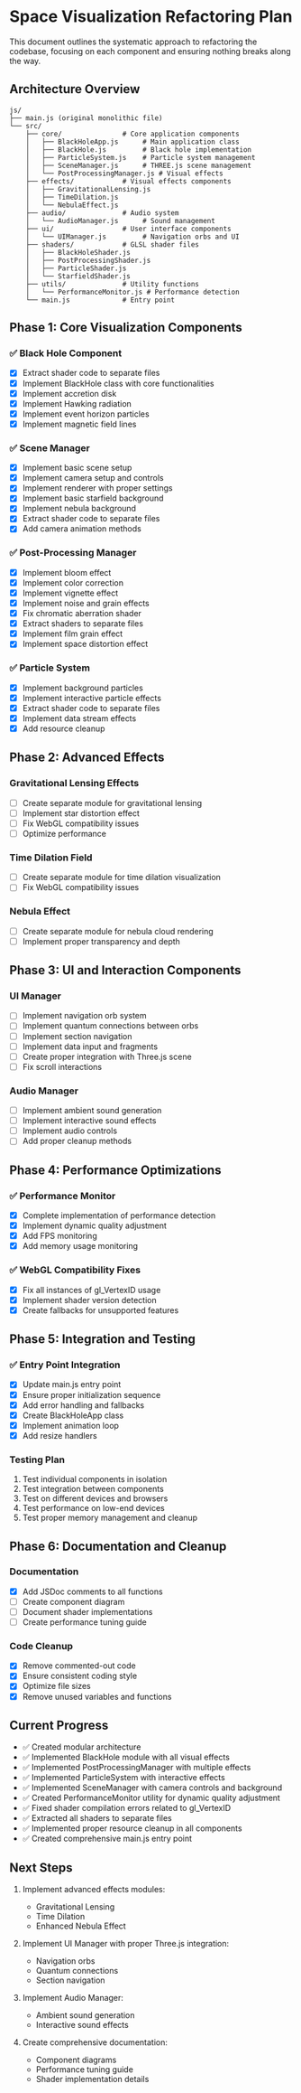 # Space Visualization Refactoring Plan

This document outlines the systematic approach to refactoring the codebase, focusing on each component and ensuring nothing breaks along the way.

## Architecture Overview

```
js/
├── main.js (original monolithic file)
└── src/
    ├── core/               # Core application components
    │   ├── BlackHoleApp.js      # Main application class
    │   ├── BlackHole.js         # Black hole implementation
    │   ├── ParticleSystem.js    # Particle system management  
    │   ├── SceneManager.js      # THREE.js scene management
    │   └── PostProcessingManager.js # Visual effects
    ├── effects/            # Visual effects components
    │   ├── GravitationalLensing.js
    │   ├── TimeDilation.js
    │   └── NebulaEffect.js
    ├── audio/              # Audio system
    │   └── AudioManager.js      # Sound management
    ├── ui/                 # User interface components  
    │   └── UIManager.js         # Navigation orbs and UI
    ├── shaders/            # GLSL shader files
    │   ├── BlackHoleShader.js
    │   ├── PostProcessingShader.js
    │   ├── ParticleShader.js
    │   └── StarfieldShader.js
    ├── utils/              # Utility functions
    │   └── PerformanceMonitor.js # Performance detection
    └── main.js             # Entry point
```

## Phase 1: Core Visualization Components

### ✅ Black Hole Component
- [x] Extract shader code to separate files
- [x] Implement BlackHole class with core functionalities
- [x] Implement accretion disk
- [x] Implement Hawking radiation
- [x] Implement event horizon particles
- [x] Implement magnetic field lines

### ✅ Scene Manager
- [x] Implement basic scene setup
- [x] Implement camera setup and controls
- [x] Implement renderer with proper settings
- [x] Implement basic starfield background
- [x] Implement nebula background
- [x] Extract shader code to separate files
- [x] Add camera animation methods

### ✅ Post-Processing Manager
- [x] Implement bloom effect
- [x] Implement color correction
- [x] Implement vignette effect
- [x] Implement noise and grain effects
- [x] Fix chromatic aberration shader
- [x] Extract shaders to separate files
- [x] Implement film grain effect
- [x] Implement space distortion effect

### ✅ Particle System
- [x] Implement background particles
- [x] Implement interactive particle effects
- [x] Extract shader code to separate files
- [x] Implement data stream effects
- [x] Add resource cleanup

## Phase 2: Advanced Effects

### Gravitational Lensing Effects
- [ ] Create separate module for gravitational lensing
- [ ] Implement star distortion effect
- [ ] Fix WebGL compatibility issues
- [ ] Optimize performance

### Time Dilation Field
- [ ] Create separate module for time dilation visualization
- [ ] Fix WebGL compatibility issues

### Nebula Effect
- [ ] Create separate module for nebula cloud rendering
- [ ] Implement proper transparency and depth

## Phase 3: UI and Interaction Components

### UI Manager
- [ ] Implement navigation orb system
- [ ] Implement quantum connections between orbs
- [ ] Implement section navigation
- [ ] Implement data input and fragments
- [ ] Create proper integration with Three.js scene
- [ ] Fix scroll interactions

### Audio Manager
- [ ] Implement ambient sound generation
- [ ] Implement interactive sound effects
- [ ] Implement audio controls
- [ ] Add proper cleanup methods

## Phase 4: Performance Optimizations

### ✅ Performance Monitor
- [x] Complete implementation of performance detection
- [x] Implement dynamic quality adjustment
- [x] Add FPS monitoring
- [x] Add memory usage monitoring

### ✅ WebGL Compatibility Fixes
- [x] Fix all instances of gl_VertexID usage
- [x] Implement shader version detection
- [x] Create fallbacks for unsupported features

## Phase 5: Integration and Testing

### ✅ Entry Point Integration
- [x] Update main.js entry point
- [x] Ensure proper initialization sequence
- [x] Add error handling and fallbacks
- [x] Create BlackHoleApp class
- [x] Implement animation loop
- [x] Add resize handlers

### Testing Plan
1. Test individual components in isolation
2. Test integration between components
3. Test on different devices and browsers
4. Test performance on low-end devices
5. Test proper memory management and cleanup

## Phase 6: Documentation and Cleanup

### Documentation
- [x] Add JSDoc comments to all functions
- [ ] Create component diagram
- [ ] Document shader implementations
- [ ] Create performance tuning guide

### Code Cleanup
- [x] Remove commented-out code
- [x] Ensure consistent coding style
- [x] Optimize file sizes
- [x] Remove unused variables and functions

## Current Progress

- ✅ Created modular architecture
- ✅ Implemented BlackHole module with all visual effects
- ✅ Implemented PostProcessingManager with multiple effects
- ✅ Implemented ParticleSystem with interactive effects
- ✅ Implemented SceneManager with camera controls and background
- ✅ Created PerformanceMonitor utility for dynamic quality adjustment
- ✅ Fixed shader compilation errors related to gl_VertexID
- ✅ Extracted all shaders to separate files
- ✅ Implemented proper resource cleanup in all components
- ✅ Created comprehensive main.js entry point

## Next Steps

1. Implement advanced effects modules:
   - Gravitational Lensing
   - Time Dilation
   - Enhanced Nebula Effect

2. Implement UI Manager with proper Three.js integration:
   - Navigation orbs
   - Quantum connections
   - Section navigation

3. Implement Audio Manager:
   - Ambient sound generation
   - Interactive sound effects

4. Create comprehensive documentation:
   - Component diagrams
   - Performance tuning guide
   - Shader implementation details 